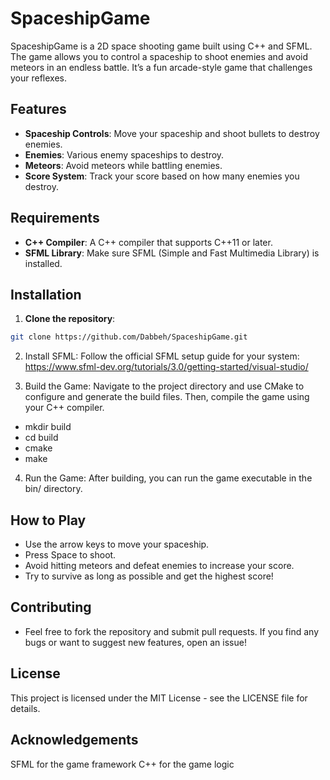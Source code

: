 # SpaceshipGame

SpaceshipGame is a 2D space shooting game built using C++ and SFML. The game allows you to control a spaceship to shoot enemies and avoid meteors in an endless battle. It’s a fun arcade-style game that challenges your reflexes.

## Features
- **Spaceship Controls**: Move your spaceship and shoot bullets to destroy enemies.
- **Enemies**: Various enemy spaceships to destroy.
- **Meteors**: Avoid meteors while battling enemies.
- **Score System**: Track your score based on how many enemies you destroy.

## Requirements
- **C++ Compiler**: A C++ compiler that supports C++11 or later.
- **SFML Library**: Make sure SFML (Simple and Fast Multimedia Library) is installed.

## Installation

1. **Clone the repository**:

```bash
git clone https://github.com/Dabbeh/SpaceshipGame.git
```
2. Install SFML: Follow the official SFML setup guide for your system: https://www.sfml-dev.org/tutorials/3.0/getting-started/visual-studio/

3. Build the Game: Navigate to the project directory and use CMake to configure and generate the build files. Then, compile the game using your C++ compiler.
- mkdir build
- cd build
- cmake 
- make

4. Run the Game: After building, you can run the game executable in the bin/ directory.

## How to Play
- Use the arrow keys to move your spaceship.
- Press Space to shoot.
- Avoid hitting meteors and defeat enemies to increase your score.
- Try to survive as long as possible and get the highest score!

## Contributing
- Feel free to fork the repository and submit pull requests. If you find any bugs or want to suggest new features, open an issue!

## License
This project is licensed under the MIT License - see the LICENSE file for details.

## Acknowledgements
SFML for the game framework
C++ for the game logic

